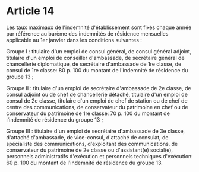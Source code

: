 # Article 14

Les taux maximaux de l'indemnité d'établissement sont fixés chaque année par référence au barème des indemnités de résidence mensuelles applicable au 1er janvier dans les conditions suivantes :

Groupe I : titulaire d'un emploi de consul général, de consul général adjoint, titulaire d'un emploi de conseiller d'ambassade, de secrétaire général de chancellerie diplomatique, de secrétaire d'ambassade de 1re classe, de consul de 1re classe: 80 p. 100 du montant de l'indemnité de résidence du groupe 13 ;

Groupe II : titulaire d'un emploi de secrétaire d'ambassade de 2e classe, de consul adjoint ou de chef de chancellerie détaché, titulaire d'un emploi de consul de 2e classe, titulaire d'un emploi de chef de station ou de chef de centre des communications, de conservateur du patrimoine en chef ou de conservateur du patrimoine de 1re classe: 70 p. 100 du montant de l'indemnité de résidence du groupe 13 ;

Groupe III : titulaire d'un emploi de secrétaire d'ambassade de 3e classe, d'attaché d'ambassade, de vice-consul, d'attaché de consulat, de spécialiste des communications, d'exploitant des communications, de conservateur du patrimoine de 2e classe ou d'assistant(e) social(e), personnels administratifs d'exécution et personnels techniques d'exécution: 60 p. 100 du montant de l'indemnité de résidence du groupe 13.
